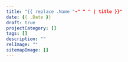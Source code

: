 ```yaml
---
title: "{{ replace .Name "-" " " | title }}"
date: {{ .Date }}
draft: true
projectCategory: []
tags: []
description: ""
relImage: ""
sitemapImage: []
---
```

